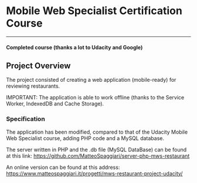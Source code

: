 # Mobile Web Specialist Certification Course
---
#### Completed course (thanks a lot to Udacity and Google)

## Project Overview

The project consisted of creating a web application (mobile-ready) for reviewing restaurants.

IMPORTANT: The application is able to work offline (thanks to the Service Worker, IndexedDB and Cache Storage).


### Specification

The application has been modified, compared to that of the Udacity Mobile Web Specialist course, adding PHP code and a MySQL database.

The server written in PHP and the .db file (MySQL DataBase) can be found at this link: https://github.com/MatteoSpaggiari/server-php-mws-restaurant

An online version can be found at this address: https://www.matteospaggiari.it/progetti/mws-restaurant-project-udacity/
